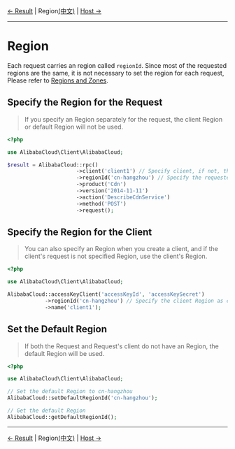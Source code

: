 [← Result](/docs/en/4-Result.md) | Region[(中文)](/docs/zh/5-Region.md) | [Host →](/docs/en/6-Host.md)
***

# Region
Each request carries an region called `regionId`. Since most of the requested regions are the same, it is not necessary to set the region for each request, Please refer to [Regions and Zones][regions].

## Specify the Region for the Request
> If you specify an Region separately for the request, the client Region or default Region will not be used.
```php
<?php

use AlibabaCloud\Client\AlibabaCloud;

$result = AlibabaCloud::rpc()
                      ->client('client1') // Specify client, if not, the default client is used by default
                      ->regionId('cn-hangzhou') // Specify the requested Region as cn-hangzhou
                      ->product('Cdn')
                      ->version('2014-11-11')
                      ->action('DescribeCdnService')
                      ->method('POST')
                      ->request();
```

## Specify the Region for the Client
> You can also specify an Region when you create a client, and if the client's request is not specified Region, use the client's Region.
```php
<?php

use AlibabaCloud\Client\AlibabaCloud;

AlibabaCloud::accessKeyClient('accessKeyId', 'accessKeySecret')
            ->regionId('cn-hangzhou') // Specify the client Region as cn-hangzhou
            ->name('client1');
```

## Set the Default Region
> If both the Request and Request's client do not have an Region, the default Region will be used.
```php
<?php

use AlibabaCloud\Client\AlibabaCloud;

// Set the default Region to cn-hangzhou
AlibabaCloud::setDefaultRegionId('cn-hangzhou');

// Get the default Region
AlibabaCloud::getDefaultRegionId();
```

***
[← Result](/docs/en/4-Result.md) | Region[(中文)](/docs/zh/5-Region.md) | [Host →](/docs/en/6-Host.md)

[regions]: https://www.alibabacloud.com/help/doc-detail/40654.html
